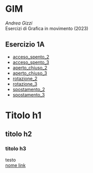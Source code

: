 # GIM
*Andrea Gizzi*  
Esercizi di Grafica in movimento (2023)

## Esercizio 1A
- [acceso_spento_2](Esercizio_1A/acceso_spento_2.html)
- [acceso_spento_3](Esercizio_1A/acceso_spento_3.html)
- [aperto_chiuso_2](Esercizio_1A/aperto_chiuso_2.html)
- [aperto_chiuso_3](Esercizio_1A/aperto_chiuso_3.html)
- [rotazione_2](Esercizio_1A/rotazione_2.html)
- [rotazione_3](Esercizio_1A/rotazione_3.html)
- [spostamento_2](Esercizio_1A/spostamento_2.html)
- [spostamento_3](Esercizio_1A/spostamento_3.html)




# Titolo h1
## titolo h2
### titolo h3
testo  
[nome link](percorso/percorso.html)
